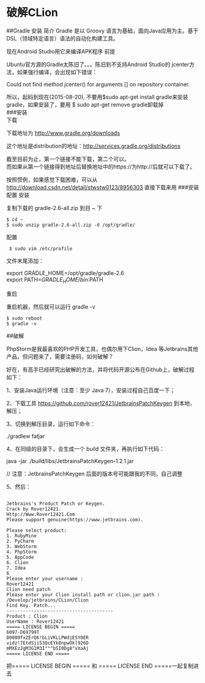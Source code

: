 # 破解CLion
##Gradle 安装
简介
Gradle 是以 Groovy 语言为基础，面向Java应用为主。基于DSL（领域特定语言）语法的自动化构建工具。

现在Android Studio用它来编译APK程序
前提

Ubuntu官方源的Gradle太陈旧了。。。陈旧到不支持Android Studio的 jcenter方法，如果强行编译，会出现如下错误：

Could not find method jcenter() for arguments [] on repository container.

所以，起码到现在(2015-08-20), 不要用$sudo apt-get install gradle来安装 gradle，如果安装了，要用 $ sudo apt-get remove gradle卸载掉  
###安装  
下载  

下载地址为 http://www.gradle.org/downloads  
  
这个地址是distribution的地址：http://services.gradle.org/distributions

截至目前为止，第一个链接不能下载，第二个可以。  
而如果从第一个链接得到地址后替换地址中的https://为http://后就可以下载了。  

按照惯例，如果感觉下载困难，可以从 http://download.csdn.net/detail/stwstw0123/8956303 直接下载来用
###安装配置
安装

复制下载的 gradle-2.6-all.zip 到目 ~ 下
```
$ cd ~
$ sudo unzip gradle-2.6-all.zip -d /opt/gradle/
```
配置
```
 $ sudo vim /etc/profile

 ```

文件末尾添加：  

export GRADLE_HOME=/opt/gradle/gradle-2.6    
export PATH=$GRADLE_HOME/bin:$PATH  

重启

重启机器，然后就可以运行 gradle -v
```
$ sudo reboot  
$ gradle -v  
```
##破解


PhpStorm是我最喜欢的PHP开发工具，也偶尔用下Clion，Idea 等Jetbrains其他产品，但问题来了，需要注册码，如何破解？

好在，有高手已经研究出破解的方法，并将代码开源公布在Github上，破解过程如下：

1、安装Java运行环境（注意：至少 Java 7），安装过程自己百度一下；

2、下载工具 https://github.com/rover12421/JetbrainsPatchKeygen 到本地，解压；

3、切换到解压目录，运行如下命令：

./gradlew fatjar

4、在同级的目录下，会生成一个 build 文件夹，再执行如下代码：

java -jar ./build/libs/JetbrainsPatchKeygen-1.2.1.jar  

// 注意：JetbrainsPatchKeygen 后面的版本号可能跟我的不同，自己调整

5、然后：
```

Jetbrains's Product Patch or Keygen.
Crack by Rover12421.
Http://Www.Rover12421.Com
Please support genuine(https://www.jetbrains.com).

Please select product:
1. RubyMine
2. PyCharm
3. WebStorm
4. PhpStorm
5. AppCode
6. Clion
7. Idea
6
Please enter your username :
Rover12421
Clion need patch
Please enter your Clion install path or clion.jar path :
/Develop/jetbrains/CLion/Clion
Find Key. Patch...
---------------------------------------
Product : Clion
UserName : Rover12421
===== LICENSE BEGIN =====
6097-D69799T
00000fxZErQ6!bLiVKLLPWdjESYOER
vidz!7EtdSji53QcEYk0npwOkl926D
mMXEzJgM3G1M3I"""bSI0Dg8"vXaAj
===== LICENSE END =====
```
把===== LICENSE BEGIN ===== 和 ===== LICENSE END =====一起复制进去


